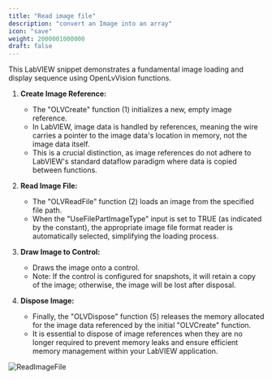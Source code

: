 ```yaml
---
title: "Read image file"
description: "convert an Image into an array" 
icon: "save"
weight: 2000001000000
draft: false
---
```


This LabVIEW snippet demonstrates a fundamental image loading and display sequence using OpenLvVision functions.

1.  **Create Image Reference:** 
    * The "OLVCreate" function (1) initializes a new, empty image reference.
    * In LabVIEW, image data is handled by references, meaning the wire carries a pointer to the image data's location in memory, not the image data itself.
    * This is a crucial distinction, as image references do not adhere to LabVIEW's standard dataflow paradigm where data is copied between functions.

2.  **Read Image File:** 
    * The "OLVReadFile" function (2) loads an image from the specified file path.
    * When the "UseFilePartImageType" input is set to TRUE (as indicated by the constant), the appropriate image file format reader is automatically selected, simplifying the loading process.

3.  **Draw Image to Control:**
    * Draws the image onto a control.
    * Note: If the control is configured for snapshots, it will retain a copy of the image; otherwise, the image will be lost after disposal.

4.  **Dispose Image:** 
    * Finally, the "OLVDispose" function (5) releases the memory allocated for the image data referenced by the initial "OLVCreate" function.
    * It is essential to dispose of image references when they are no longer required to prevent memory leaks and ensure efficient memory management within your LabVIEW application.

![ReadImageFile](images/Example_ReadImageFile.png)